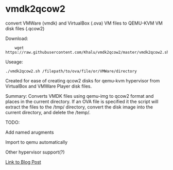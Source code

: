 # vmdk2qcow2
convert VMWare (vmdk) and VirtualBox (.ova) VM files to QEMU-KVM VM disk files (.qcow2)

Download:
```
    wget  https://raw.githubusercontent.com/Khalu/vmdk2qcow2/master/vmdk2qcow2.sh
```
Useage: 
```
./vmdk2qcow2.sh /filepath/to/ova/file/or/VMWare/directory
```
Created for ease of creating qcow2 disks for qemu-kvm hypervisor from VirtualBox and VMWare Player disk files.

Summary:
Converts VMDK files using qemu-img to qcow2 format and places in the current directory. If an OVA file is specified it the script will extract the files to the /tmp/ directory, convert the disk image into the current directory, and delete the /temp/. 

TODO:

Add named arugments

Import to qemu automatically 

Other hypervisor support(?)



[Link to Blog Post](https://n00bsecurityblog.wordpress.com/2019/11/10/how-to-convert-vmware-and-virtualbox-vm-files-to-qemu-kvm/)
